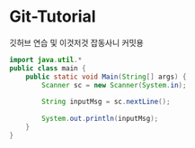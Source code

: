 # Git-Tutorial
깃허브 연습 및 이것저것 잡동사니 커밋용

```java
import java.util.*
public class main {
    public static void Main(String[] args) {
        Scanner sc = new Scanner(System.in);
      
        String inputMsg = sc.nextLine();
    
        System.out.println(inputMsg);
    }
}
```
